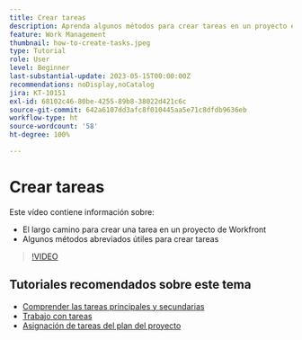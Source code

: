 ```yaml
---
title: Crear tareas
description: Aprenda algunos métodos para crear tareas en un proyecto en Adobe Workfront.
feature: Work Management
thumbnail: how-to-create-tasks.jpeg
type: Tutorial
role: User
level: Beginner
last-substantial-update: 2023-05-15T00:00:00Z
recommendations: noDisplay,noCatalog
jira: KT-10151
exl-id: 68102c46-80be-4255-89b8-38022d421c6c
source-git-commit: 642a6107dd3afc8f010445aa5e71c8dfdb9636eb
workflow-type: ht
source-wordcount: '58'
ht-degree: 100%

---
```


# Crear tareas

Este vídeo contiene información sobre:

* El largo camino para crear una tarea en un proyecto de Workfront
* Algunos métodos abreviados útiles para crear tareas

>[!VIDEO](https://video.tv.adobe.com/v/3419372/?quality=12&learn=on)

## Tutoriales recomendados sobre este tema

* [Comprender las tareas principales y secundarias](/help/manage-work/tasks/understand-parent-child-tasks.md)
* [Trabajo con tareas](/help/manage-work/tasks/work-with-tasks.md)
* [Asignación de tareas del plan del proyecto](/help/manage-work/tasks/assign-tasks-from-the-project-plan.md)
